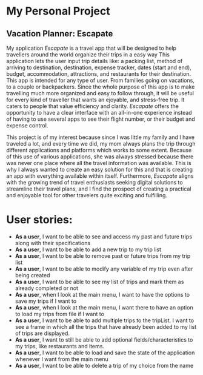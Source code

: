 # My Personal Project

## Vacation Planner: Escapate
My application *Escapate* is a travel app that will be designed to help travellers
around the world organize their trips in a easy way  This application lets the user 
input trip details like: a packing list, method of arriving to destination, destination, 
expense tracker, dates (start and end), budget, accommodation, attractions, and restaurants for their destination. This app is intended for 
any type of user. From families going on vacations, to a couple or backpackers. Since
the whole purpose of this app is to make travelling much more organized and easy to
follow through, it will be useful for every kind of traveller that wants an ejoyable, 
and stress-free trip. It caters to people that value efficiency and clarity. *Escapate*
offers the opportunity to have a clear interface with an all-in-one experience instead
of having to use several apps to see their flight number, or their budget and expense control. 

This project is of my interest because since I was little my family and I have traveled a lot, 
and every time we did, my mom always plans the trip through different applications and platforms 
which works to some extent. Because of this use of various applications, she was always stressed 
because there was never one place where all the travel information was available. This is why I 
always wanted to create an easy solution for this and that is creating an app with everything available within itself.
Furthermore, *Escapate* aligns with the growing trend of travel enthusiasts seeking digital solutions 
to streamline their travel plans, and I find the prospect of creating a practical and enjoyable 
tool for other travelers quite exciting and fulfilling.

# User stories:
- **As a user**, I want to be able to see and access my past and future trips along with their specifications
- **As a user**, I want to be able to add a new trip to my trip list
- **As a user**, I want to be able to remove past or future trips from my trip list
- **As a user**, I want to be able to modify any variable of my trip even after being created 
- **As a user**, I want to be able to see my list of trips and mark them as already completed or not 
- **As a user**, when I look at the main menu, I want to have the options to save my trips if I want to
- **As a user**, when I look at the main menu, I want there to have an option to load my trips from file if I want to
- **As a user**, I want to be able to add multiple trips to the tripList. I want to see a frame in which all the trips 
that have already been added to my list of trips are displayed. 
- **As a user**, I want to still be able to add optional fields/characteristics to my trips, like restaurants and items.
- **As a user**, I want to be able to load and save the state of the application whenever I want from the main menu
- **As a user**, I want to be able to delete a trip of my choice from the name

